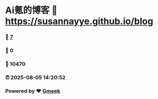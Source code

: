 # Ai氪的博客 :link: https://susannayye.github.io/blog 
### :page_facing_up: [7](https://susannayye.github.io/blog/tag.html) 
### :speech_balloon: 0 
### :hibiscus: 10470 
### :alarm_clock: 2025-08-05 14:20:52 
### Powered by :heart: [Gmeek](https://github.com/Meekdai/Gmeek)
